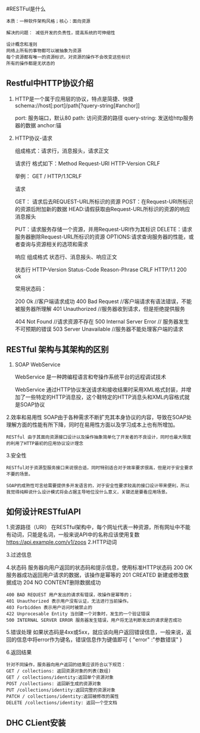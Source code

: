 #RESTFul是什么

	本质：一种软件架构风格；核心：面向资源

	解决的问题： 减低开发的负责性，提高系统的可伸缩性

	设计概念和准则
	网络上所有的事物都可以被抽象为资源
	每个资源都有唯一的资源标识，对资源的操作不会改变这些标识
	所有的操作都是无状态的


## Restful中HTTP协议介绍

1.	HTTP是一个属于应用层的协议，特点是简捷、快捷
	schema://host[:port]/path[?query-string[#anchor]]	

	port: 服务端口，默认80
	path: 访问资源的路径
	query-string: 发送给http服务器的数据
	anchor:锚

2. HTTP协议-请求

	组成格式：请求行，消息报头，请求正文

	请求行
	格式如下：Method Request-URI HTTP-Version CRLF

	举例：
	GET / HTTP/1.1CRLF


	请求

	GET： 请求后去REQUEST-URL所标识的资源
	POST：在Request-URI所标识的资源后附加新的数据
	HEAD:请假获取由Request-URL所标识的资源的响应消息报头

	PUT：请求服务存储一个资源，并用Request-URI作为其标识
	DELETE：请求服务器删除Request-URL所标识的资源
	OPTIONS:请求查询服务器的性能，或者查询与资源相关的选项和需求

	响应 组成格式 状态行、消息报头、响应正文

	状态行
	HTTP-Version  Status-Code Reason-Phrase CRLF
	HTTP/1.1 200 ok

	常用状态码：

	
	200 Ok //客户端请求成功
	400 Bad Request //客户端请求有语法错误，不能被服务器所理解
	401 Unauthorized //服务器收到请求，但是拒绝提供服务

	404 Not Found //请求资源不存在
	500 Internal Server Error // 服务器发生不可预期的错误 
	503 Server Unavailable //服务器不能处理客户端的请求


## RESTful 架构与其架构的区别
1. SOAP WebService

	WebService 是一种跨编程语言和夸操作系统平台的远程调试技术


	WebService 通过HTTP协议发送请求和接收结果时采用XML格式封装，并增加了一些特定的HTTP消息投，这个鞋特定的HTTP消息头和XML内容格式就是SOAP协议

2.效率和易用性
	SOAP由于各种需求不断扩充其本身协议的内容，导致在SOAP处理解方面的性能有所下降，同时在易用性方面以及学习成本上也有所增加。

	RESTful 由于其面向资源接口设计以及操作抽象简单化了开发者的不良设计，同时也最大限度的利用了HTTP最初的应用协议设计理念

3.安全性

	RESTful对于资源型服务接口来说很合适，同时特别适合对于效率要求很高，但是对于安全要求不要的场景。

	SOAP的成熟性可言给需要提供多开发语言的，对于安全性要求较高的接口设计带来便利，所以我觉得纯粹说什么设计模式将会占据主导地位没什么意义，关键还是要看应用场景。


## 如何设计RESTfulAPI
1.资源路径（URI）
	在RESTful架构中，每个网址代表一种资源，所有网址中不能有动词，只能是名词，一般来说API中的名称应该使用复数
	https://api.example.com/v1/zoos
2.HTTP动词

3.过滤信息

4.状态码
	服务器向用户返回的状态码和提示信息，使用标准HTTP状态码
	200 OK 服务器成功返回用户请求的数据，该操作是幂等的
	201 CREATED 新建或修改数据成功
	204 NO CONTENT删除数据成功

	400 BAD REQUEST 用户发出的请求有错误，改操作是幂等的；
	401 Unauthorized 表示用户没有认证，无法进行当前操作。
	403 Forbidden 表示用户访问时被禁止的
	422 Unprocesable Entity 当创建一个对象时，发生的一个验证错误
	500 INTERNAL SERVER ERROR 服务器发生错误，用户将无法判断发出的请求是否成功

5.错误处理
	如果状态码是4xx或5xx，就应该向用户返回错误信息，一般来说，返回的信息中将error作为键名，错误信息作为键值即可
	{
		"error" :"参数错误"
	}

6.返回结果

	针对不同操作，服务器向用户返回的结果应该符合以下规范：
	GET / collections: 返回资源对象的列表(数组)
	GET / collections/identity:返回单个资源对象
	POST /collections: 返回新生成的资源对象
	PUT /collections/identity:返回完整的资源对象 
	PATCH / collections/identity:返回被修改的属性
	DELETE /collections/identity: 返回一个空文档



## DHC CLient安装


